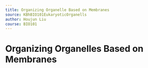 ```yaml
---
title: Organizing Organelle Based on Membranes
source: KBhBIO101EukaryoticOrganells
author: Houjun Liu
course: BIO101
---
```


# Organizing Organelles Based on Membranes



